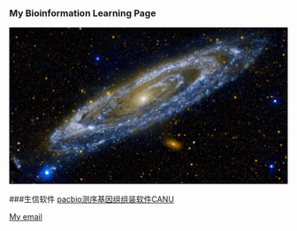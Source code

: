 ### My Bioinformation Learning Page
![](Andromeda_ZH-CN1967953496_1920x1080.jpg)

###生信软件
[pacbio测序基因组组装软件CANU](https://github.com/WJT0925/pacbio-assemble-canu)

[My email](wangjingtian@stu.xmu.edu.cn)
